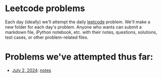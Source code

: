 # Leetcode problems

Each day (ideally) we'll attempt the daily [leetcode](https://leetcode.com) problem.  We'll make a new folder for each day's problem.  Anyone who wants can submit a markdown file, iPython notebook, etc. with their notes, questions, solutions, test cases, or other problem-related files.

# Problems we've attempted thus far:
- [July 2, 2024](https://leetcode.com/problems/minimum-difference-between-largest-and-smallest-value-in-three-moves/): [notes](https://github.com/ContextLab/leetcode-solutions/tree/main/problems/1509)
